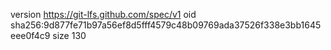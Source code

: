 version https://git-lfs.github.com/spec/v1
oid sha256:9d877fe71b97a56ef8d5fff4579c48b09769ada37526f338e3bb1645eee0f4c9
size 130
